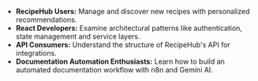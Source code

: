 - **RecipeHub Users:** Manage and discover new recipes with personalized recommendations.
- **React Developers:** Examine architectural patterns like authentication, state management and service layers.
- **API Consumers:** Understand the structure of RecipeHub's API for integrations.
- **Documentation Automation Enthusiasts:** Learn how to build an automated documentation workflow with n8n and Gemini AI.